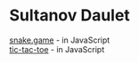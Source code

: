 # Sultanov Daulet
[snake.game](https://daulet999.github.io/snake/) - in JavaScript  
[tic-tac-toe](https://daulet999.github.io/noughts_crosses/) - in JavaScript
